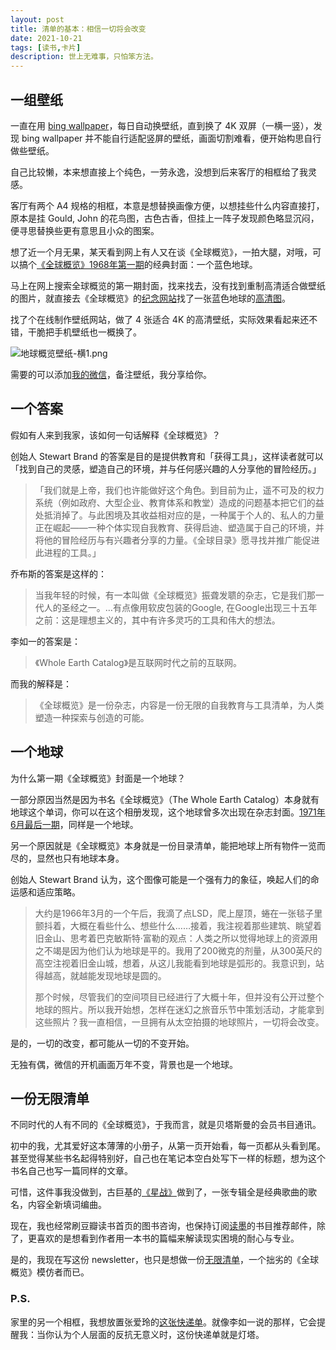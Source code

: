 ```yaml
---
layout: post
title: 清单的基本：相信一切将会改变
date: 2021-10-21
tags: [读书,卡片]
description: 世上无难事，只怕笨方法。
---
```


## 一组壁纸

一直在用 [bing wallpaper](https://www.microsoft.com/en-us/bing/bing-wallpaper)，每日自动换壁纸，直到换了 4K 双屏（一横一竖），发现 bing wallpaper 并不能自行适配竖屏的壁纸，画面切割难看，便开始构思自行做些壁纸。

自己比较懒，本来想直接上个纯色，一劳永逸，没想到后来客厅的相框给了我灵感。

客厅有两个 A4 规格的相框，本意是想替换画像方便，以想挂些什么内容直接打，原本是挂 Gould, John 的花鸟图，古色古香，但挂上一阵子发现颜色略显沉闷，便寻思替换些更有意思且小众的图案。

想了近一个月无果，某天看到网上有人又在谈《全球概览》，一拍大腿，对哦，可以搞个[《全球概览》1968年第一期](http://www.qdaily.com/articles/15434.html)的经典封面：一个蓝色地球。

马上在网上搜索全球概览的第一期封面，找来找去，没有找到重制高清适合做壁纸的图片，就直接去《全球概览》的[纪念网站](https://www.wholeearth50th.com/photos)找了一张蓝色地球的[高清图](https://photos.google.com/share/AF1QipMZhatDdj9CbnyceCQt2uFpkAiJqxUEXanwPOiHEkvP3tAQ6h7bJ8FN45FH4jySQg?key=ZVJFUUVIbGZEQ3pkZ1NRcS11LXJDbThIZ2JQRWJ3)。

找了个在线制作壁纸网站，做了 4 张适合 4K 的高清壁纸，实际效果看起来还不错，干脆把手机壁纸也一概换了。

![地球概览壁纸-横1.png](https://cdn.nlark.com/yuque/0/2021/png/87881/1634809696445-262ae0ab-04e4-40b4-802c-fab963d47883.png#clientId=ua4580ff7-ff9b-4&from=ui&height=225&id=u60d79874&margin=%5Bobject%20Object%5D&name=%E5%9C%B0%E7%90%83%E6%A6%82%E8%A7%88%E5%A3%81%E7%BA%B8-%E6%A8%AA1.png&originHeight=2160&originWidth=3840&originalType=binary&ratio=1&size=3195896&status=done&style=none&taskId=u0da3214f-55b3-459f-bee9-bf27a68a98b&width=400)

需要的可以添加[我的微信](https://www.yuque.com/hardwaylab/hbcnfeat/spvcgu)，备注壁纸，我分享给你。

## 一个答案

假如有人来到我家，该如何一句话解释《全球概览》？

创始人 Stewart Brand 的答案是目的是提供教育和「获得工具」，这样读者就可以「找到自己的灵感，塑造自己的环境，并与任何感兴趣的人分享他的冒险经历。」

> 「我们就是上帝，我们也许能做好这个角色。到目前为止，遥不可及的权力系统（例如政府、大型企业、教育体系和教堂）造成的问题基本把它们的益处抵消掉了。与此困境及其收益相对应的是，一种属于个人的、私人的力量正在崛起——一种个体实现自我教育、获得启迪、塑造属于自己的环境，并将他的冒险经历与有兴趣者分享的力量。《全球目录》愿寻找并推广能促进此进程的工具。」


乔布斯的答案是这样的：

> 当我年轻的时候，有一本叫做《全球概览》振聋发聩的杂志，它是我们那一代人的圣经之一。…有点像用软皮包装的Google, 在Google出现三十五年之前：这是理想主义的，其中有许多灵巧的工具和伟大的想法。


李如一的答案是：

> 《Whole Earth Catalog》是互联网时代之前的互联网。


而我的解释是：

> 《全球概览》是一份杂志，内容是一份无限的自我教育与工具清单，为人类塑造一种探索与创造的可能。
> 

## 一个地球

为什么第一期《全球概览》封面是一个地球？

一部分原因当然是因为书名《全球概览》（The Whole Earth Catalog）本身就有地球这个单词，你可以在这个相册发现，这个地球曾多次出现在杂志封面。[1971年6月最后一期](https://miro.medium.com/max/1400/1*-mQzWdnuC8PKZ1My660doQ.jpeg)，同样是一个地球。

另一个原因就是《全球概览》本身就是一份目录清单，能把地球上所有物件一览而尽的，显然也只有地球本身。

创始人 Stewart Brand 认为，这个图像可能是一个强有力的象征，唤起人们的命运感和适应策略。

> 大约是1966年3月的一个午后，我滴了点LSD，爬上屋顶，蜷在一张毯子里颤抖着，大概在看些什么、想些什么……接着，我注视着那些建筑、眺望着旧金山、思考着巴克敏斯特·富勒的观点：人类之所以觉得地球上的资源用之不竭是因为他们认为地球是平的。我用了200微克的剂量，从300英尺的高空注视着旧金山城，想着，从这儿我能看到地球是弧形的。我意识到，站得越高，就越能发现地球是圆的。
> 
> 那个时候，尽管我们的空间项目已经进行了大概十年，但并没有公开过整个地球的照片。所以我开始想，怎样在迷幻之旅音乐节中策划活动，才能拿到这些照片？我一直相信，一旦拥有从太空拍摄的地球照片，一切将会改变。


是的，一切的改变，都可能从一切的不变开始。

无独有偶，微信的开机画面万年不变，背景也是一个地球。
## 一份无限清单

不同时代的人有不同的《全球概览》，于我而言，就是贝塔斯曼的会员书目通讯。

初中的我，尤其爱好这本薄薄的小册子，从第一页开始看，每一页都从头看到尾。甚至觉得某些书名起得特别好，自己也在笔记本空白处写下一样的标题，想为这个书名自己也写一篇同样的文章。

可惜，这件事我没做到，古巨基的[《星战》](https://y.qq.com/n/ryqq/albumDetail/002P7cSd3dyYiI)做到了，一张专辑全是经典歌曲的歌名，内容全新填词编曲。

现在，我也经常刷豆瓣读书首页的图书咨询，也保持订阅[读墨](https://readmoo.com/)的书目推荐邮件，除了，更喜欢的是想看到作者用一本书的篇幅来解读现实困境的耐心与专业。

是的，我现在写这份 newsletter，也只是想做一份[无限清单](http://newsletter.hardwaylab.com/issues/issue-738119)，一个拙劣的《全球概览》模仿者而已。

### P.S.

家里的另一个相框，我想放置张爱玲的[这张快递单](https://blog.yitianshijie.net/2019/10/28/eileen-chang-courier-sheet/)。就像李如一说的那样，它会提醒我：当你认为个人层面的反抗无意义时，这份快递单就是灯塔。


